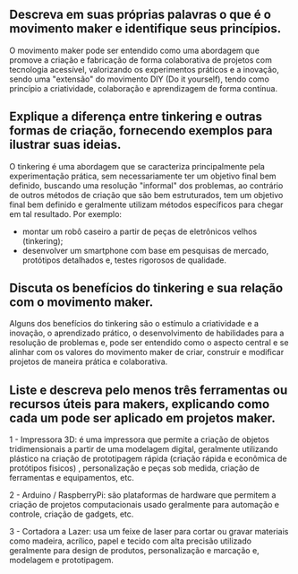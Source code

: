 ## Descreva em suas próprias palavras o que é o movimento maker e identifique seus princípios.
O movimento maker pode ser entendido como uma abordagem que promove a criação e fabricação de forma colaborativa de projetos com tecnologia acessível, valorizando os experimentos práticos e a inovação, sendo uma "extensão" do movimento DIY (Do it yourself), tendo como princípio a criatividade, colaboração e aprendizagem de forma contínua. 

## Explique a diferença entre tinkering e outras formas de criação, fornecendo exemplos para ilustrar suas ideias.
O tinkering é uma abordagem que se caracteriza principalmente pela experimentação prática, sem necessariamente ter um objetivo final bem definido, buscando uma resolução "informal" dos problemas, ao contrário de outros métodos de criação que são bem estruturados, tem um objetivo final bem definido e geralmente utilizam métodos específicos para chegar em tal resultado.
Por exemplo:
- montar um robô caseiro a partir de peças de eletrônicos velhos (tinkering);
- desenvolver um smartphone com base em pesquisas de mercado, protótipos detalhados e, testes rigorosos de qualidade. 

## Discuta os benefícios do tinkering e sua relação com o movimento maker.
Alguns dos benefícios do tinkering são o estímulo a criatividade e a inovação, o aprendizado prático, o desenvolvimento de habilidades para a resolução de problemas e, pode ser entendido como o aspecto central e se alinhar com os valores  do movimento maker de criar, construir e modificar projetos de maneira prática e colaborativa.

## Liste e descreva pelo menos três ferramentas ou recursos úteis para makers, explicando como cada um pode ser aplicado em projetos maker.
1 - Impressora 3D:
é uma impressora que permite a criação de objetos tridimensionais a partir de uma modelagem digital, geralmente utilizando plástico na criação de prototipagem rápida (criação rápida e econômica de protótipos fisicos) , personalização e peças sob medida, criação de ferramentas e equipamentos, etc.

2 - Arduino / RaspberryPi: 
são plataformas de hardware que permitem a criação de projetos computacionais usado geralmente para automação e controle, criação de gadgets, etc.

3 - Cortadora a Lazer: 
usa um feixe de laser para cortar ou gravar materiais como madeira, acrílico, papel e tecido com alta precisão utilizado geralmente para design de produtos, personalização e marcação e, modelagem e prototipagem.
